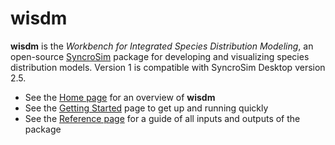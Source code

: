 # wisdm

**wisdm** is the *Workbench for Integrated Species Distribution Modeling*, an open-source [SyncroSim](https://syncrosim.com/) package for developing and visualizing species distribution models. Version 1 is compatible with SyncroSim Desktop version 2.5.

* See the [Home page](https://apexrms.github.io/wisdm-v1/) for an overview of **wisdm**
* See the [Getting Started](https://apexrms.github.io/wisdm-v1/getting_started) page to get up and running quickly
* See the [Reference page](https://apexrms.github.io/wisdm-v1/reference) for a guide of all inputs and outputs of the package 
